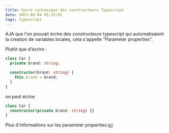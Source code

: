 ```yaml
---
title: Sucre syntaxique des constructeurs Typescript
date: 2021-05-04 05:32:01
tags: typescript
---
```


AJA que l'on pouvait écrire des constructeurs typescript qui automatisaient la creation de variables locales, cela s'appelle "Parameter properties".

Plutôt que d'écrire :

```typescript
class Car {
  private brand: string;

  constructor(brand: string) {
    this.brand = brand;
  }
}
```

on peut écrire

```typescript
class Car {
  constructor(private brand: string) {}
}
```

Plus d'informations sur les parameter properties [ici](https://www.typescriptlang.org/docs/handbook/2/classes.html#parameter-properties)
